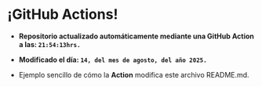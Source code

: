 # ¡GitHub Actions!
* **Repositorio actualizado automáticamente mediante una GitHub Action a las: `21:54:13hrs.`**
* **Modificado el día: `14, del mes de agosto, del año 2025.`**

* Ejemplo sencillo de cómo la **Action** modifica este archivo README.md.
